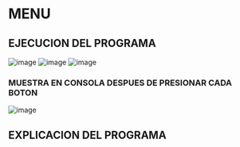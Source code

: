 # MENU

## EJECUCION DEL PROGRAMA

![image](https://github.com/NicoleARMIJOS09/MENU/assets/168577369/e5b1221e-3f24-4112-846e-1f59c848b41d)
![image](https://github.com/NicoleARMIJOS09/MENU/assets/168577369/8a94ccfb-0012-420d-96bb-5ab305233fd3)
![image](https://github.com/NicoleARMIJOS09/MENU/assets/168577369/eac6f8c2-4f06-448a-968b-4110a0cd8bc6)

### MUESTRA EN CONSOLA DESPUES DE PRESIONAR CADA BOTON
![image](https://github.com/NicoleARMIJOS09/MENU/assets/168577369/33b4bb39-32e1-46b9-b06a-27f371fd27ab)

## EXPLICACION DEL PROGRAMA







